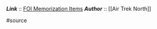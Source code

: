 ***Link***      :: [FOI Memorization Items](https://www.airtreknorth.com/uploads/4/7/2/4/4724302/the_important_stuff__cfi_initial.pdf)
***Author*** :: [[Air Trek North]]

#source
